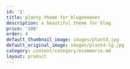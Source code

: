 ```yaml
---
id: '1'
title: planty theme for blogeeeeeer
description: a beautiful theme for blog
price: '100'
order: 4
default_thumbnail_image: images/plant4.jpg
default_original_image: images/plant4-lg.jpg
category: content/category/ecommerce.md
layout: product
---
```

